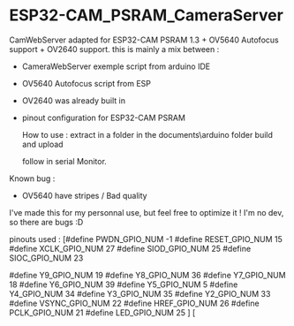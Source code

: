 # ESP32-CAM_PSRAM_CameraServer

CamWebServer adapted for ESP32-CAM PSRAM 1.3 + OV5640 Autofocus support + OV2640 support.
this is mainly a mix between :
- CameraWebServer exemple script from arduino IDE
- OV5640 Autofocus script from ESP
- OV2640 was already built in
- pinout configuration for ESP32-CAM PSRAM

  How to use :
  extract in a folder in the documents\arduino folder
  build and upload

  follow in serial Monitor.

Known bug : 
  - OV5640 have stripes / Bad quality

    
  I've made this for my personnal use, but feel free to optimize it !
  I'm no dev, so there are bugs :D

  pinouts used : 
[#define PWDN_GPIO_NUM     -1
#define RESET_GPIO_NUM    15
#define XCLK_GPIO_NUM     27
#define SIOD_GPIO_NUM     25
#define SIOC_GPIO_NUM     23

#define Y9_GPIO_NUM       19
#define Y8_GPIO_NUM       36
#define Y7_GPIO_NUM       18
#define Y6_GPIO_NUM       39
#define Y5_GPIO_NUM       5
#define Y4_GPIO_NUM       34
#define Y3_GPIO_NUM       35
#define Y2_GPIO_NUM       33
#define VSYNC_GPIO_NUM    22
#define HREF_GPIO_NUM     26
#define PCLK_GPIO_NUM     21
#define LED_GPIO_NUM     25
]
[
